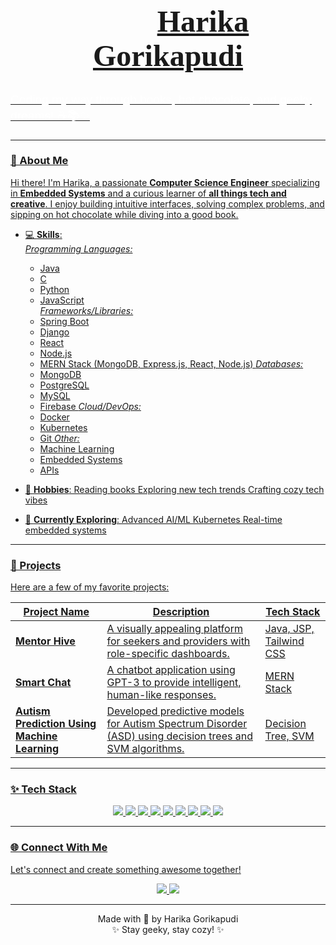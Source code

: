 <!-- README Template -->
<div >
  <h1 align= "center" style="color: #00aaff; font-size: 3rem; font-family: 'Prata', serif;"> 👩🏻‍💻<a href="https://2200032091.github.io/Harika-Gorikapudi/">Harika Gorikapudi</h1>
    <p style="font-size: 1.2rem; font-family: 'Poppins', sans-serif; color: #ffffff;">
    Coding my way through books, hot chocolate, and geeky dreams! ☕📚✨
  </p>
   
</div>

---

### 🌟 About Me
Hi there! I'm Harika, a passionate **Computer Science Engineer** specializing in **Embedded Systems** and a curious learner of **all things tech and creative**. I enjoy building intuitive interfaces, solving complex problems, and sipping on hot chocolate while diving into a good book.

- 💻 **Skills**:  
  *Programming Languages:*
    * Java
    * C
    * Python
    * JavaScript  
  *Frameworks/Libraries:*
    * Spring Boot
    * Django
    * React
    * Node.js
    * MERN Stack (MongoDB, Express.js, React, Node.js)
   *Databases:*
    * MongoDB
    * PostgreSQL
    * MySQL
    * Firebase
   *Cloud/DevOps:*
    * Docker
    * Kubernetes
    * Git
   *Other:*
    * Machine Learning
    * Embedded Systems
    * APIs

- 📖 **Hobbies**:
       Reading books
       Exploring new tech trends
       Crafting cozy tech vibes

- 🌌 **Currently Exploring**:
        Advanced AI/ML
        Kubernetes
        Real-time embedded systems



---

### 🚀 Projects
Here are a few of my favorite projects:

| **Project Name**      | **Description**                                                                 | **Tech Stack**            |
|------------------------|-------------------------------------------------------------------------------|---------------------------|
| **[Mentor Hive](https://github.com/2200032091/mentorhivedeployment)** | A visually appealing platform for seekers and providers with role-specific dashboards. | Java, JSP, Tailwind CSS   |
| **[Smart Chat](https://github.com/2200032091/SmartChat)** | A chatbot application using GPT-3 to provide intelligent, human-like responses.               | MERN Stack               |
| **[Autism Prediction Using Machine Learning](https://github.com/2200032091/Autism-Detection)** | Developed predictive models for Autism Spectrum Disorder (ASD) using decision trees and SVM algorithms.                  | Decision Tree, SVM        |

---

### ✨ Tech Stack
<div align="center">
  <img src="https://img.shields.io/badge/Java-ED8B00?style=for-the-badge&logo=java&logoColor=white" />
  <img src="https://img.shields.io/badge/React-61DAFB?style=for-the-badge&logo=react&logoColor=black" />
  <img src="https://img.shields.io/badge/Tailwind_CSS-38B2AC?style=for-the-badge&logo=tailwind-css&logoColor=white" />
  <img src="https://img.shields.io/badge/Node.js-339933?style=for-the-badge&logo=node-dot-js&logoColor=white" />
  <img src="https://img.shields.io/badge/Python-3776AB?style=for-the-badge&logo=python&logoColor=white" />
  <img src="https://img.shields.io/badge/Django-2496ED?style=for-the-badge&logo=django&logoColor=white" />
  <img src="https://img.shields.io/badge/Firebase-FFCA28?style=for-the-badge&logo=firebase&logoColor=black" />
  <img src="https://img.shields.io/badge/Git-F05032?style=for-the-badge&logo=git&logoColor=white" />
  <img src="https://img.shields.io/badge/Embedded_Systems-00599C?style=for-the-badge&logo=arduino&logoColor=white" />
</div>

---

### 🌐 Connect With Me
Let's connect and create something awesome together!

<div align="center">
  <a href="https://github.com/2200032091/" target="_blank">
    <img src="https://img.shields.io/badge/GitHub-100000?style=for-the-badge&logo=github&logoColor=white" />
  </a>
  <a href="https://www.linkedin.com/in/harika-gorikapudi/" target="_blank">
    <img src="https://img.shields.io/badge/LinkedIn-0077B5?style=for-the-badge&logo=linkedin&logoColor=white" />
  </a>
</div>

---


<footer align="center">
  Made with 💖 by Harika Gorikapudi <br> ✨ Stay geeky, stay cozy! ✨
</footer>
